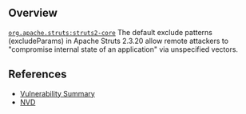 ## Overview
[`org.apache.struts:struts2-core`](http://search.maven.org/#search%7Cga%7C1%7Ca%3A%22struts2-core%22)
The default exclude patterns (excludeParams) in Apache Struts 2.3.20 allow remote attackers to "compromise internal state of an application" via unspecified vectors.

## References

- [Vulnerability Summary](http://struts.apache.org/docs/s2-024.html)
- [NVD](https://web.nvd.nist.gov/view/vuln/detail?vulnId=CVE-2015-1831)
